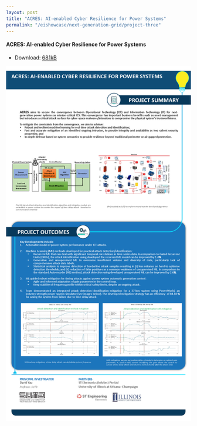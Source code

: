 ```yaml
---
layout: post
title: "ACRES: AI-enabled Cyber Resilience for Power Systems"
permalink: "/eishowcase/next-generation-grid/project-three"
---
```

#### ACRES: AI-enabled Cyber Resilience for Power Systems
* Download: [681kB](/files/showcase/next_generation_grid_08.pdf)

![ACRES: AI-enabled Cyber Resilience for Power Systems](/images/showcase/next_generation_grid_08.png)
